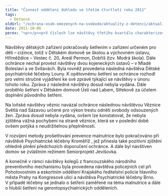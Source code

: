 ```yaml
---
title: "Činnost oddělení dohledu ve třetím čtvrtletí roku 2011"
tags:
  - Detence
oldUrl: "/ochrana-osob-omezenych-na-svobode/aktuality-z-detenci/aktuality-z-detenci-2011/cinnost-oddeleni-dohledu-ve-tretim-ctvrtleti-roku-2011/"
date: 2011-10-06
perex: "<p></p><p>V číslech lze návštěvy třetího kvartálu charakterizovat takto: 6 klasických systematických návštěv, 2 následné návštěvy, 1 tematická návštěva; z toho tři návštěvy obsahovaly šetření zaměřené na téma prevence malnutrice .</p>"
---
```


<!-- imported from the old website -->

<p>Návštěvy dětských zařízení pokračovaly šetřením v zařízení určeném pro děti – cizince, totiž v Dětském domově se školou a výchovném ústavu, Hříměždice – Vestec č. 20, Areál Permon, Dobříš (tzv. Modrá škola). Dále ochránce nechal provést návštěvy dvou kojeneckých ústavů – v Mladé Boleslavi a ve Svitavách. Byla rovněž provedena následná návštěva Dětské psychiatrické léčebny Louny. K opětovnému šetření se ochránce rozhodl pro velmi stručné vyjádření ke své zprávě týkající se návštěvy v únoru tohoto roku. Zpráva z následné návštěvy dosud nebyla vydána. Dále proběhlo šetření v Dětském domově Ústí nad Labem, Střekově za účelem doplnění původního šetření.</p><p>Na loňské návštěvy věznic navázal ochránce následnou návštěvou Věznice Světlá nad Sázavou určené pro výkon trestu odnětí svobody odsouzených žen. Zpráva dosud nebyla vydána, ovšem lze konstatovat, že nebyla zjištěna vážná pochybení na straně věznice, která se v poslední době ovšem potýká s neudržitelnou přeplněností. </p><p>V rozvíjení metody prošetřování prevence malnutrice bylo pokračováno při návštěvě Psychiatrické léčebny Kroměříž , jež přinesla také pozitivní zjištění ohledně plnění předchozích doporučení ochránce. A dále byl navštíven domov se zvláštním režimem Seniorprojekt Jevišovka. </p>A konečně v rámci návštěvy kolegů z francouzského národního preventivního mechanismu byla provedena návštěva policejních cel při Pohotovostním a eskortním oddělení Krajského ředitelství policie hlavního města Prahy na Kongresové ulici a návštěva Psychiatrické léčebny Brno. V případě léčebny se jednalo o šetření zaměřené na téma malnutrice a dále o hlubší šetření na gerontopsychiatrických odděleních.
